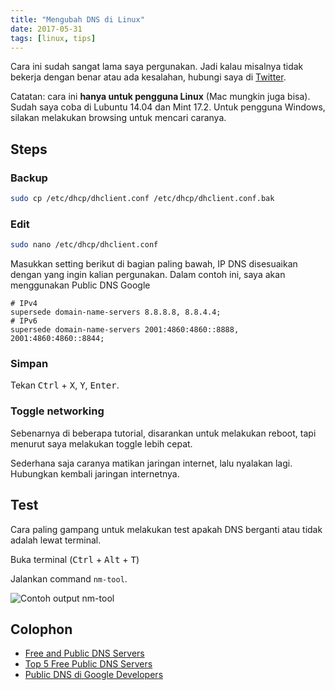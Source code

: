 ```yaml
---
title: "Mengubah DNS di Linux"
date: 2017-05-31
tags: [linux, tips]
---
```


Cara ini sudah sangat lama saya pergunakan. Jadi kalau misalnya tidak bekerja dengan benar atau ada kesalahan, hubungi saya di [Twitter](https://twitter.com/akhyarrh).

Catatan: cara ini **hanya untuk pengguna Linux** (Mac mungkin juga bisa). Sudah saya coba di Lubuntu 14.04 dan Mint 17.2. Untuk pengguna Windows, silakan melakukan browsing untuk mencari caranya.

## Steps

### Backup

```bash
sudo cp /etc/dhcp/dhclient.conf /etc/dhcp/dhclient.conf.bak
```

### Edit

```bash
sudo nano /etc/dhcp/dhclient.conf
```

Masukkan setting berikut di bagian paling bawah, IP DNS disesuaikan dengan yang ingin kalian pergunakan. Dalam contoh ini, saya akan menggunakan Public DNS Google

```
# IPv4
supersede domain-name-servers 8.8.8.8, 8.8.4.4;
# IPv6
supersede domain-name-servers 2001:4860:4860::8888, 2001:4860:4860::8844;
```

### Simpan

Tekan <kbd>Ctrl</kbd> + <kbd>X</kbd>, <kbd>Y</kbd>, <kbd>Enter</kbd>.

### Toggle networking

Sebenarnya di beberapa tutorial, disarankan untuk melakukan reboot, tapi menurut saya melakukan toggle lebih cepat.

Sederhana saja caranya matikan jaringan internet, lalu nyalakan lagi. Hubungkan kembali jaringan internetnya.

## Test

Cara paling gampang untuk melakukan test apakah DNS berganti atau tidak adalah lewat terminal.

Buka terminal (<kbd>Ctrl</kbd> + <kbd>Alt</kbd> + <kbd>T</kbd>)

Jalankan command `nm-tool`.

![Contoh output nm-tool](/assets/post-img/Screenshot_2015-10-07_16-42-30.webp)

## Colophon

- [Free and Public DNS Servers](https://pcsupport.about.com/od/tipstricks/a/free-public-dns-servers.htm)
- [Top 5 Free Public DNS Servers](https://www.thegeekyglobe.com/top-5-free-public-dns-servers.html)
- [Public DNS di Google Developers](https://developers.google.com/speed/public-dns/docs/using)
